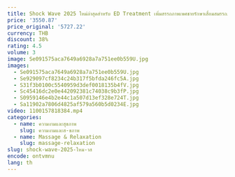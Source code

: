 ```yaml
---
title: Shock Wave 2025 ใหม่ล่าสุดสําหรับ ED Treatment เพิ่มสรรถภาพเพศชายรักษาเสื่อมสมรรถภาพรักษาอาการหย่อนสมรรถภาพกล้ามเนื้อผ่อนคลายกายภาพบําบัด Shockwave Therapy Machine
price: '3550.87'
price_original: '5727.22'
currency: THB
discount: 38%
rating: 4.5
volume: 3
image: Se091575aca7649a6928a7a751ee0b559U.jpg
images:
  - Se091575aca7649a6928a7a751ee0b559U.jpg
  - Se929097cf8234c24b317f5bfda246fc5A.jpg
  - S31f3b0100c5540959d3def0018135b4fV.jpg
  - Sc45416dc2e0e442092381c74038c9b3fP.jpg
  - S0959146e4b2e44c1a507d13ef328e724T.jpg
  - Sa11902a7806d4825af579a560b5d0234E.jpg
video: 1100157818384.mp4
categories:
  - name: ความงามและสุขภาพ
    slug: ความงามและส-ขภาพ
  - name: Massage & Relaxation
    slug: massage-relaxation
slug: shock-wave-2025-ใหม-าส
encode: ontvmnu
lang: th
---
```

  